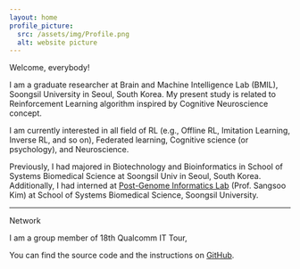 ```yaml
---
layout: home
profile_picture:
  src: /assets/img/Profile.png
  alt: website picture
---
```


<p>
  Welcome, everybody!

  I am a graduate researcher at Brain and Machine Intelligence Lab (BMIL), Soongsil University in Seoul, South Korea.
  My present study is related to Reinforcement Learning algorithm inspired by Cognitive Neuroscience concept.
  
  I am currently interested in all field of RL (e.g., Offline RL, Imitation Learning, Inverse RL, and so on), 
  Federated learning, Cognitive science (or psychology), and Neuroscience.
  
  Previously, I had majored in Biotechnology and Bioinformatics in School of 
  Systems Biomedical Science at Soongsil Univ in Seoul, South Korea. Additionally, I had interned at 
  <a href="https://sites.google.com/site/sskimb/">Post-Genome Informatics Lab</a> (Prof. Sangsoo Kim) at 
  School of Systems Biomedical Science, Soongsil University.

-------
  Network

  I am a group member of 18th Qualcomm IT Tour,  
  

</p>

<p>
  You can find the source code and the instructions on <a href="https://github.com/eliottvincent/bay">GitHub</a>.
</p>

